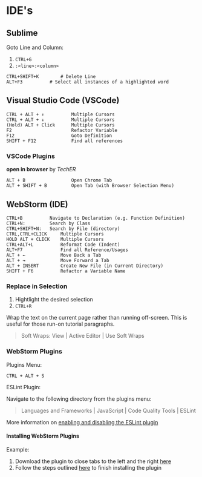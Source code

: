 IDE's
=====

Sublime
-------

Goto Line and Column:

1. `CTRL+G`
2. `:<line>:<column>`

```
CTRL+SHIFT+K 		# Delete Line
ALT+F3          # Select all instances of a highlighted word
```

Visual Studio Code (VSCode)
---------------------------

```
CTRL + ALT + ↑			Multiple Cursors
CTRL + ALT + ↓			Multiple Cursors
(Hold) ALT + Click 		Multiple Cursors
F2						Refactor Variable
F12						Goto Definition
SHIFT + F12				Find all references
```

### VSCode Plugins ###

**open in browser** by _TechER_

```
ALT + B					Open Chrome Tab
ALT + SHIFT + B			Open Tab (with Browser Selection Menu)
```

WebStorm (IDE)
--------------

```
CTRL+B 			Navigate to Declaration (e.g. Function Definition)
CTRL+N: 		Search by Class
CTRL+SHIFT+N:	Search by File (directory)
CTRL,CTRL+CLICK 	Multiple Cursors
HOLD ALT + CLICK 	Multiple Cursors
CTRL+ALT+L 			Reformat Code (Indent)
ALT+F7				Find all Reference/Usages
ALT + ←             Move Back a Tab
ALT + →             Move Forward a Tab
ALT + INSERT		Create New File (in Current Directory)
SHIFT + F6			Refactor a Variable Name
```

### Replace in Selection ###

1. Hightlight the desired selection
2. `CTRL+R`

Wrap the text on the current page rather than running off-screen.  This is useful for those run-on tutorial paragraphs.

> Soft Wraps: View | Active Editor | Use Soft Wraps

### WebStorm Plugins ###

Plugins Menu:

`CTRL + ALT + S`

ESLint Plugin:

Navigate to the following directory from the plugins menu:
> Languages and Frameworks | JavaScript | Code Quality Tools | ESLint

More information on [enabling and disabling the ESLint plugin](https://www.jetbrains.com/help/webstorm/eslint.html)

#### Installing WebStorm Plugins ####

Example:

1. Download the plugin to close tabs to the left and the right [here](https://plugins.jetbrains.com/plugin/8179-close-editor-tabs-left-right)
2. Follow the steps outlined [here](https://www.jetbrains.com/help/webstorm/installing-a-plugin-from-the-disk.html) to finish installing the plugin
